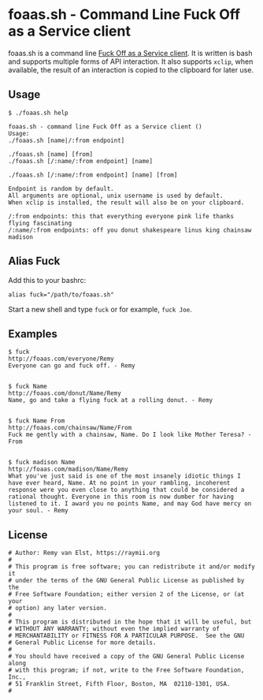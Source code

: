 # foaas.sh - Command Line Fuck Off as a Service client

foaas.sh is a command line [Fuck Off as a Service client](http://foaas.com/). It is written is bash and supports multiple forms of API interaction. It also supports `xclip`, when available, the result of an interaction is copied to the clipboard for later use.

## Usage

    $ ./foaas.sh help

    foaas.sh - command line Fuck Off as a Service client ()
    Usage:
    ./foaas.sh [name|/:from endpoint]

    ./foaas.sh [name] [from]
    ./foaas.sh [/:name/:from endpoint] [name]

    ./foaas.sh [/:name/:from endpoint] [name] [from]

    Endpoint is random by default.
    All arguments are optional, unix username is used by default. 
    When xclip is installed, the result will also be on your clipboard.

    /:from endpoints: this that everything everyone pink life thanks flying fascinating
    /:name/:from endpoints: off you donut shakespeare linus king chainsaw madison


## Alias Fuck

Add this to your bashrc:

    alias fuck="/path/to/foaas.sh"

Start a new shell and type `fuck` or for example, `fuck Joe`.


## Examples

    $ fuck                   
    http://foaas.com/everyone/Remy
    Everyone can go and fuck off. - Remy


    $ fuck Name
    http://foaas.com/donut/Name/Remy
    Name, go and take a flying fuck at a rolling donut. - Remy


    $ fuck Name From
    http://foaas.com/chainsaw/Name/From
    Fuck me gently with a chainsaw, Name. Do I look like Mother Teresa? - From


    $ fuck madison Name
    http://foaas.com/madison/Name/Remy
    What you've just said is one of the most insanely idiotic things I have ever heard, Name. At no point in your rambling, incoherent response were you even close to anything that could be considered a rational thought. Everyone in this room is now dumber for having listened to it. I award you no points Name, and may God have mercy on your soul. - Remy

## License

    # Author: Remy van Elst, https://raymii.org
    # 
    # This program is free software; you can redistribute it and/or modify it 
    # under the terms of the GNU General Public License as published by the 
    # Free Software Foundation; either version 2 of the License, or (at your 
    # option) any later version.
    # 
    # This program is distributed in the hope that it will be useful, but 
    # WITHOUT ANY WARRANTY; without even the implied warranty of 
    # MERCHANTABILITY or FITNESS FOR A PARTICULAR PURPOSE.  See the GNU 
    # General Public License for more details.
    # 
    # You should have received a copy of the GNU General Public License along 
    # with this program; if not, write to the Free Software Foundation, Inc., 
    # 51 Franklin Street, Fifth Floor, Boston, MA  02110-1301, USA.
    # 